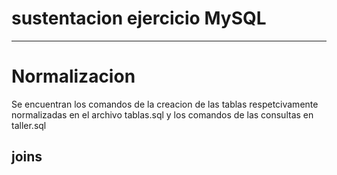 # sustentacion ejercicio MySQL

---

# Normalizacion 

Se encuentran los comandos de la creacion de las tablas respetcivamente normalizadas en el archivo tablas.sql y los comandos de las consultas en taller.sql

## joins